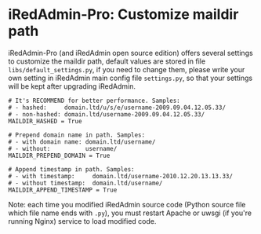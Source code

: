 # iRedAdmin-Pro: Customize maildir path

iRedAdmin-Pro (and iRedAdmin open source edition) offers several settings to
customize the maildir path, default values
are stored in file `libs/default_settings.py`, if you need to change them,
please write your own setting in iRedAdmin main config file `settings.py`, so
that your settings will be kept after upgrading iRedAdmin.

```
# It's RECOMMEND for better performance. Samples:
# - hashed:     domain.ltd/u/s/e/username-2009.09.04.12.05.33/
# - non-hashed: domain.ltd/username-2009.09.04.12.05.33/
MAILDIR_HASHED = True

# Prepend domain name in path. Samples:
# - with domain name: domain.ltd/username/
# - without:          username/
MAILDIR_PREPEND_DOMAIN = True

# Append timestamp in path. Samples:
# - with timestamp:     domain.ltd/username-2010.12.20.13.13.33/
# - without timestamp:  domain.ltd/username/
MAILDIR_APPEND_TIMESTAMP = True
```

Note: each time you modified iRedAdmin source code (Python source file which
file name ends with `.py`), you must restart Apache or uwsgi (if you're running
Nginx) service to load modified code.
